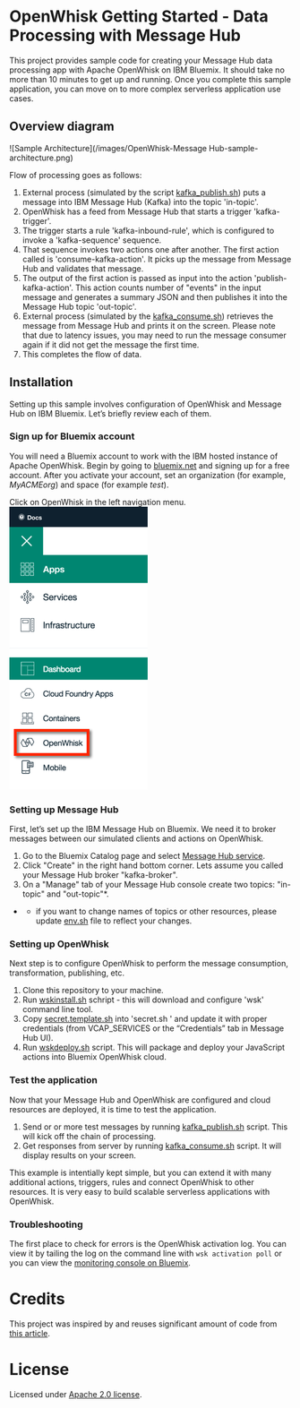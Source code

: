 # OpenWhisk Getting Started - Data Processing with Message Hub

This project provides sample code for creating your Message Hub data processing app with Apache OpenWhisk on IBM Bluemix. It should take no more than 10 minutes to get up and running. Once you complete this sample application, you can move on to more complex serverless application use cases.

## Overview diagram

![Sample Architecture](/images/OpenWhisk-Message Hub-sample-architecture.png)

Flow of processing goes as follows:

1. External process (simulated by the script [kafka_publish.sh](kafka_publish.sh)) puts a message into IBM Message Hub (Kafka) into the topic 'in-topic'.
2. OpenWhisk has a feed from Message Hub that starts a trigger 'kafka-trigger'.
3. The trigger starts a rule 'kafka-inbound-rule', which is configured to invoke a 'kafka-sequence' sequence.
4. That sequence invokes two actions one after another. The first action called is 'consume-kafka-action'. It picks up the message from Message Hub and validates that message.
5. The output of the first action is passed as input into the action 'publish-kafka-action'. This action counts number of "events" in the input message and generates a summary JSON and then publishes it into the Message Hub topic 'out-topic'. 
6. External process (simulated by the [kafka_consume.sh](kafka_consume.sh)) retrieves the message from Message Hub and prints it on the screen. Please note that due to latency issues, you may need to run the message consumer again if it did not get the message the first time.
7. This completes the flow of data.

## Installation

Setting up this sample involves configuration of OpenWhisk and Message Hub on IBM Bluemix. Let’s briefly review each of them. 

### Sign up for Bluemix account

You will need a Bluemix account to work with the IBM hosted instance of Apache OpenWhisk. Begin by going to [bluemix.net](https://console.ng.bluemix.net/) and signing up for a free account. After you activate your account, set an organization (for example, *MyACMEorg*) and space (for example *test*).

Click on OpenWhisk in the left navigation menu.
![alt text](images/openwhisk-nav.png)

### Setting up Message Hub

First, let’s set up the IBM Message Hub on Bluemix. We need it to broker messages between our simulated clients and actions on OpenWhisk.

1. Go to the Bluemix Catalog page and select [Message Hub service](https://console.ng.bluemix.net/catalog/services/message-hub).
2. Click "Create" in the right hand bottom corner. Lets assume you called your Message Hub broker "kafka-broker".
3. On a "Manage" tab of your Message Hub console create two topics: "in-topic" and "out-topic"*.

* - if you want to change names of topics or other resources, please update [env.sh](env.sh) file to reflect your changes.

### Setting up OpenWhisk

Next step is to configure OpenWhisk to perform the message consumption, transformation, publishing, etc.

1. Clone this repository to your machine.
2. Run [wskinstall.sh](wskinstall.sh) schript - this will download and configure 'wsk' command line tool.
2. Copy [secret.template.sh](secret.template.sh) into 'secret.sh ' and update it with proper credentials (from VCAP_SERVICES or the “Credentials” tab in Message Hub UI).
3. Run [wskdeploy.sh](wskdeploy.sh) script. This will package and deploy your JavaScript actions into Bluemix OpenWhisk cloud.

### Test the application

Now that your Message Hub and OpenWhisk are configured and cloud resources are deployed, it is time to test the application.

1. Send or or more test messages by running [kafka_publish.sh](kafka_publish.sh) script. This will kick off the chain of processing.
2. Get responses from server by running [kafka_consume.sh](kafka_consume.sh) script. It will display results on your screen. 

This example is intentially kept simple, but you can extend it with many additional actions, triggers, rules and connect OpenWhisk to other resources. It is very easy to build scalable serverless applications with OpenWhisk.

### Troubleshooting
The first place to check for errors is the OpenWhisk activation log. You can view it by tailing the log on the command line with `wsk activation poll` or you can view the [monitoring console on Bluemix](https://console.ng.bluemix.net/openwhisk/dashboard).

# Credits

This project was inspired by and reuses significant amount of code from [this article](https://medium.com/openwhisk/transit-flexible-pipeline-for-iot-data-with-bluemix-and-openwhisk-4824cf20f1e0#.talwj9dno).

# License

Licensed under [Apache 2.0 license](LICENSE.md).
